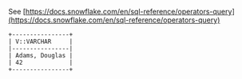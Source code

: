 See [https://docs.snowflake.com/en/sql-reference/operators-query](https://docs.snowflake.com/en/sql-reference/operators-query)
```
+----------------+
| V::VARCHAR     |
|----------------|
| Adams, Douglas |
| 42             |
+----------------+
```
